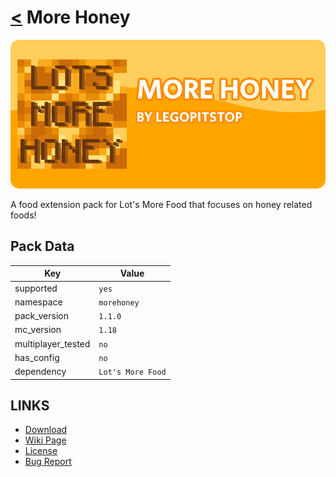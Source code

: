 # [<](../README.md) More Honey

![alt](banner.png)

A food extension pack for Lot's More Food that focuses on honey related foods!

## Pack Data

| Key                | Value             |
| ------------------ | ----------------- |
| supported          | `yes`             |
| namespace          | `morehoney`       |
| pack_version       | `1.1.0 `          |
| mc_version         | `1.18`            |
| multiplayer_tested | `no`              |
| has_config         | `no`              |
| dependency         | `Lot's More Food` |

## LINKS

- [Download](DOWNLOAD)
- [Wiki Page](https://github.com/legopitstop/Datapacks/wiki/morehoney)
- [License](https://legopitstop.weebly.com/license.html)
- [Bug Report](https://github.com/legopitstop/Datapacks/issues)
